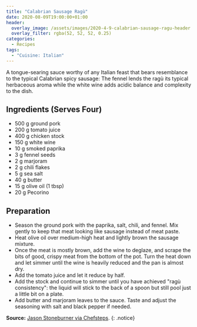 ```yaml
---
title: "Calabrian Sausage Ragù"
date: 2020-08-09T19:00:00+01:00
header:
  overlay_image: /assets/images/2020-4-9-calabrian-sausage-ragu-header.jpg
  overlay_filter: rgba(52, 52, 52, 0.25)
categories:
  - Recipes
tags:
  - "Cuisine: Italian"
---
```


A tongue-searing sauce worthy of any Italian feast that bears resemblance to the typical Calabrian spicy sausage: The fennel lends the ragù its typical herbaceous aroma while the white wine adds acidic balance and complexity to the dish.

<!--more-->

## Ingredients (Serves Four)

* 500 g ground pork
* 200 g tomato juice
* 400 g chicken stock
* 150 g white wine
* 10 g smoked paprika
* 3 g fennel seeds
* 2 g marjoram
* 2 g chili flakes
* 5 g sea salt
* 40 g butter
* 15 g olive oil (1 tbsp)
* 20 g Pecorino

## Preparation

* Season the ground pork with the paprika, salt, chili, and fennel. Mix gently to keep that meat looking like sausage instead of meat paste.
* Heat olive oil over medium-high heat and lightly brown the sausage mixture.
* Once the meat is mostly brown, add the wine to deglaze, and scrape the bits of good, crispy meat from the bottom of the pot. Turn the heat down and let simmer until the wine is heavily reduced and the pan is almost dry.
* Add the tomato juice and let it reduce by half.
* Add the stock and continue to simmer until you have achieved "ragù consistency": the liquid will stick to the back of a spoon but still pool just a little bit on a plate.
* Add butter and marjoram leaves to the sauce. Taste and adjust the seasoning with salt and black pepper if needed.

**Source:** [Jason Stoneburner via Chefsteps](https://www.chefsteps.com/activities/droolworthy-calabrian-sausage-ragu-and-homemade-capunti-with-jason-stoneburner/).
{: .notice}
